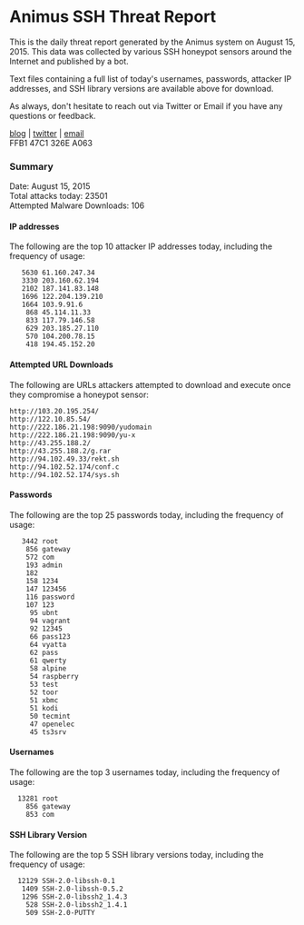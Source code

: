 # Animus SSH Threat Report

This is the daily threat report generated by the Animus system on August 15, 2015. This data was collected by various SSH honeypot sensors around the Internet and published by a bot.  

Text files containing a full list of today's usernames, passwords, attacker IP addresses, and SSH library versions are available above for download.  

As always, don't hesitate to reach out via Twitter or Email if you have any questions or feedback.  

[blog](http://morris.guru) | [twitter](https://twitter.com/andrew___morris) | [email](mailto:andrew@morris.guru)  
FFB1 47C1 326E A063  

### Summary

Date: August 15, 2015  
Total attacks today: 23501  
Attempted Malware Downloads: 106 

#### IP addresses
The following are the top 10 attacker IP addresses today, including the frequency of usage:
```
   5630 61.160.247.34
   3330 203.160.62.194
   2102 187.141.83.148
   1696 122.204.139.210
   1664 103.9.91.6
    868 45.114.11.33
    833 117.79.146.58
    629 203.185.27.110
    570 104.200.78.15
    418 194.45.152.20
```

#### Attempted URL Downloads
The following are URLs attackers attempted to download and execute once they compromise a honeypot sensor:
```
http://103.20.195.254/
http://122.10.85.54/
http://222.186.21.198:9090/yudomain
http://222.186.21.198:9090/yu-x
http://43.255.188.2/
http://43.255.188.2/g.rar
http://94.102.49.33/rekt.sh
http://94.102.52.174/conf.c
http://94.102.52.174/sys.sh
```

#### Passwords
The following are the top 25 passwords today, including the frequency of usage:
```
   3442 root
    856 gateway
    572 com
    193 admin
    182 
    158 1234
    147 123456
    116 password
    107 123
     95 ubnt
     94 vagrant
     92 12345
     66 pass123
     64 vyatta
     62 pass
     61 qwerty
     58 alpine
     54 raspberry
     53 test
     52 toor
     51 xbmc
     51 kodi
     50 tecmint
     47 openelec
     45 ts3srv
```

#### Usernames
The following are the top 3 usernames today, including the frequency of usage:
```
  13281 root
    856 gateway
    853 com
```

#### SSH Library Version
The following are the top 5 SSH library versions today, including the frequency of usage:
```
  12129 SSH-2.0-libssh-0.1
   1409 SSH-2.0-libssh-0.5.2
   1296 SSH-2.0-libssh2_1.4.3
    528 SSH-2.0-libssh2_1.4.1
    509 SSH-2.0-PUTTY
```

